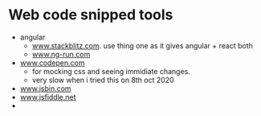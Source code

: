 # Web code snipped tools

- angular
  - www.stackblitz.com. use thing one as it gives angular + react both
  - www.ng-run.com
- www.codepen.com
  - for mocking css and seeing immidiate changes.
  - very slow when i tried this on 8th oct 2020
- www.jsbin.com
- www.jsfiddle.net
-
